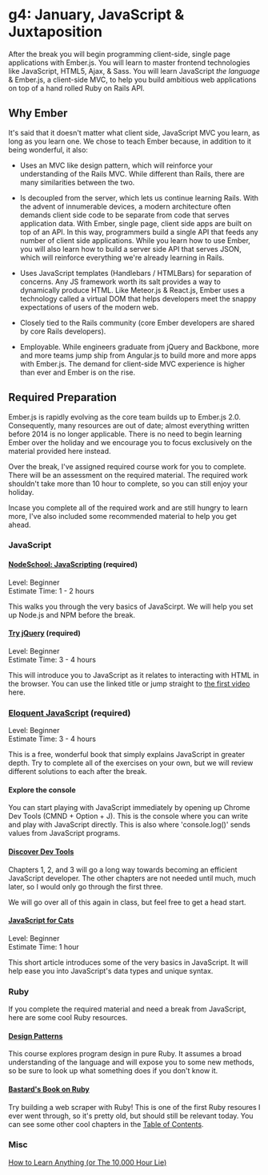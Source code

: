 # g4: January, JavaScript & Juxtaposition

After the break you will begin programming client-side, single page applications with Ember.js. You will learn to master frontend technologies like JavaScript, HTML5, Ajax, & Sass. You will learn JavaScript *the language* & Ember.js, a client-side MVC, to help you build ambitious web applications on top of a hand rolled Ruby on Rails API.

## Why Ember

It's said that it doesn't matter what client side, JavaScript MVC you learn, as long as you learn one. We chose to teach Ember because, in addition to it being wonderful, it also:

* Uses an MVC like design pattern, which will reinforce your understanding of the Rails MVC. While different than Rails, there are many similarities between the two.

* Is decoupled from the server, which lets us continue learning Rails. With the advent of innumerable devices, a modern architecture often demands client side code to be separate from code that serves application data. With Ember, single page, client side apps are built on top of an API. In this way, programmers build a single API that feeds any number of client side applications. While you learn how to use Ember, you will also learn how to build a server side API that serves JSON, which will reinforce everything we're already learning in Rails.

* Uses JavaScript templates (Handlebars / HTMLBars) for separation of concerns. Any JS framework worth its salt provides a way to dynamically produce HTML. Like Meteor.js & React.js, Ember uses a technology called a virtual DOM that helps developers meet the snappy expectations of users of the modern web.

* Closely tied to the Rails community (core Ember developers are shared by core Rails developers).

* Employable. While engineers graduate from jQuery and Backbone, more and more teams jump ship from Angular.js to build more and more apps with Ember.js. The demand for client-side MVC experience is higher than ever and Ember is on the rise.

## Required Preparation

Ember.js is rapidly evolving as the core team builds up to Ember.js 2.0. Consequently, many resources are out of date; almost everything written before 2014 is no longer applicable. There is no need to begin learning Ember over the holiday and we encourage you to focus exclusively on the material provided here instead.

Over the break, I've assigned required course work for you to complete. There will be an assessment on the required material. The required work shouldn't take more than 10 hour to complete, so you can still enjoy your holiday.

Incase you complete all of the required work and are still hungry to learn more, I've also included some recommended material to help you get ahead.

### JavaScript

#### [NodeSchool: JavaScripting](https://github.com/sethvincent/javascripting) (required)
Level: Beginner  
Estimate Time: 1 - 2 hours

This walks you through the very basics of JavaScirpt. We will help you set up Node.js and NPM before the break.

#### [Try jQuery](http://try.jquery.com/) (required)
Level: Beginner  
Estimate Time: 3 - 4 hours

This will introduce you to JavaScript as it relates to interacting with HTML in the browser. You can use the linked title or jump straight to [the first video](http://try.jquery.com/levels/1/sections/2) here.

### [Eloquent JavaScript](http://eloquentjavascript.net/) (required)
Level: Beginner  
Estimate Time: 3 - 4 hours

This is a free, wonderful book that simply explains JavaScript in greater depth. Try to complete all of the exercises on your own, but we will review different solutions to each after the break.

#### Explore the console

You can start playing with JavaScript immediately by opening up Chrome Dev Tools (CMND + Option + J). This is the console where you can write and play with JavaScript directly. This is also where 'console.log()' sends values from JavaScript programs.

#### [Discover Dev Tools](http://discover-devtools.codeschool.com/)
Chapters 1, 2, and 3 will go a long way towards becoming an efficient JavaScript developer. The other chapters are not needed until much, much later, so I would only go through the first three.

We will go over all of this again in class, but feel free to get a head start.

#### [JavaScript for Cats](http://jsforcats.com/)

Level: Beginner  
Estimate Time: 1 hour

This short article introduces some of the very basics in JavaScript. It will help ease you into JavaScript's data types and unique syntax.

### Ruby

If you complete the required material and need a break from JavaScript, here are some cool Ruby resources.

#### [Design Patterns](https://www.youtube.com/watch?v=1dIS8awh5oU&list=PL-c5QGKgN2C-DPNGN4lkN3BxT2Ea2gU2V&index=5)

This course explores program design in pure Ruby. It assumes a broad understanding of the language and will expose you to some new methods, so be sure to look up what something does if you don't know it.

#### [Bastard's Book on Ruby](http://ruby.bastardsbook.com/chapters/web-scraping/)

Try building a web scraper with Ruby! This is one of the first Ruby resoures I ever went through, so it's pretty old, but should still be relevant today. You can see some other cool chapters in the [Table of Contents](http://ruby.bastardsbook.com/toc/).

### Misc

[How to Learn Anything (or The 10,000 Hour Lie)](https://www.youtube.com/watch?v=5MgBikgcWnY)

